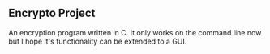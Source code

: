 ## Encrypto Project

An encryption program written in C. It only works on the command
line now but I hope it's functionality can be extended to a GUI.